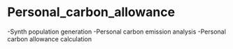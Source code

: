 # Personal_carbon_allowance
-Synth population generation
-Personal carbon emission analysis
-Personal carbon allowance calculation
